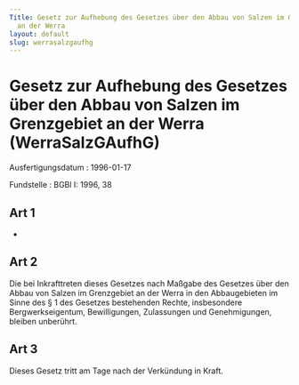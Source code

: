 ```yaml
---
Title: Gesetz zur Aufhebung des Gesetzes über den Abbau von Salzen im Grenzgebiet
  an der Werra
layout: default
slug: werrasalzgaufhg
---
```


# Gesetz zur Aufhebung des Gesetzes über den Abbau von Salzen im Grenzgebiet an der Werra (WerraSalzGAufhG)

Ausfertigungsdatum
:   1996-01-17

Fundstelle
:   BGBl I: 1996, 38



## Art 1

-


## Art 2

Die bei Inkrafttreten dieses Gesetzes nach Maßgabe des Gesetzes über
den Abbau von Salzen im Grenzgebiet an der Werra in den Abbaugebieten
im Sinne des § 1 des Gesetzes bestehenden Rechte, insbesondere
Bergwerkseigentum, Bewilligungen, Zulassungen und Genehmigungen,
bleiben unberührt.


## Art 3

Dieses Gesetz tritt am Tage nach der Verkündung in Kraft.

